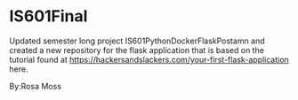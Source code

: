 # IS601Final
Updated semester long project IS601PythonDockerFlaskPostamn and created a new repository for the flask application that is based on the tutorial found at https://hackersandslackers.com/your-first-flask-application here.

By:Rosa Moss
